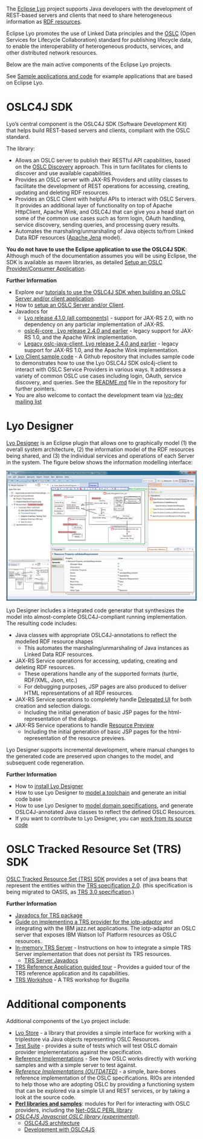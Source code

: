 The [Eclipse Lyo](http://www.eclipse.org/lyo/) project supports Java developers with the development of REST-based servers and clients that need to share heterogeneous information as [RDF resources](https://www.w3.org/TR/rdf11-primer/).

Eclipse Lyo promotes the use of Linked Data principles and the [OSLC](http://docs.oasis-open.org/oslc-core/oslc-core/v3.0/oslc-core-v3.0-part1-overview.html) (Open Services for Lifecycle Collaboration) standard for publishing lifecycle data, to enable the interoperability of heterogeneous products, services, and other distributed network resources.

Below are the main active components of the Eclipse Lyo projects. 

See [Sample applications and code](/sample-applications-and-code.html) for example applications that are based on Eclipse Lyo.  

# <a name="oslc4j-sdk"></a>OSLC4J SDK

Lyo’s central component is the OSLC4J SDK (Software Development Kit) that helps build REST-based servers and clients, compliant with the OSLC standard.

The library:

* Allows an OSLC server to publish their RESTful API capabilities, based on the [OSLC Discovery](http://docs.oasis-open.org/oslc-core/oslc-core/v3.0/oslc-core-v3.0-part2-discovery.html) approach. This in turn facilitates for clients to discover and use available capabilities.
* Provides an OSLC server with JAX-RS Providers and utility classes to facilitate the development of REST operations for accessing, creating, updating and deleting RDF resources.
* Provides an OSLC Client with helpful APIs to interact with OSLC Servers. It provides an additional layer of functionality on top of Apache HttpClient, Apache Wink, and OSLC4J that can give you a head start on some of the common use cases such as form login, OAuth handling, service discovery, sending queries, and processing query results.
* Automates the marshaling/unmarshaling of Java objects to/from Linked Data RDF resources ([Apache Jena](https://jena.apache.org/) model).

**You do not have to use the Eclipse application to use the OSLC4J SDK**: Although much of the documentation assumes you will be using Eclipse, the SDK is available as maven libraries, as detailed [Setup an OSLC Provider/Consumer Application](./setup-an-oslc-provider-consumer-application).</div>


**Further Information**

* Explore our [tutorials to use the OSLC4J SDK when building an OSLC Server and/or client application](../tutorials).
* How to [setup an OSLC Server and/or Client](./setup-an-oslc-provider-consumer-application).
* Javadocs for 
   * [Lyo release 4.1.0 (all components)](https://download.eclipse.org/lyo/docs/all/4.1.0/apidocs/) - support for JAX-RS 2.0, with no dependency on any particlar implementation of JAX-RS.
   * [oslc4j-core , Lyo release 2.4.0 and earlier](https://download.eclipse.org/lyo/docs/core/2.4.0/) - legacy support for JAX-RS 1.0, and the Apache Wink implementation.
   * [Legacy oslc-java-client, Lyo release 2.4.0 and earlier](https://download.eclipse.org/lyo/docs/oslc-java-client/latest) - legacy support for JAX-RS 1.0, and the Apache Wink implementation. 
* [Lyo Client sample code](https://github.com/OSLC/lyo-samples) - A Github repository that includes sample code to demonstrates how to use the Lyo OSLC4J SDK oslc4j-client to interact with OSLC Service Providers in various ways. It addresses a variety of common OSLC use cases including login, OAuth, service discovery, and queries. See the [README.md](https://github.com/OSLC/lyo-samples/blob/master/README.md) file in the repository for further pointers.
* You are also welcome to contact the development team via [lyo-dev mailing list](https://dev.eclipse.org/mailman/listinfo/lyo-dev)

# <a name="lyo-designer"></a>Lyo Designer

[Lyo Designer](lyo-designer) is an Eclipse plugin that allows one to graphically model (1) the overall system architecture, (2) the information model of the RDF resources being shared, and (3) the individual services and operations of each Server in the system. The figure below shows the information modelling interface:

![An example domain specification diagram](images/LyoToolchainModel-SpecificationDiagram.png)

Lyo Designer includes a integrated code generator that synthesizes the model into almost-complete OSLC4J-compliant running implementation.
The resulting code includes:

* Java classes with appropriate OSLC4J-annotations to reflect the modelled RDF resource shapes
    * This automates the marshaling/unmarshaling of Java instances as Linked Data RDF resources.
* JAX-RS Service operations for accessing, updating, creating and deleting RDF resources.
    * These operations handle any of the supported formats (turtle, RDF/XML, Json, etc.)
    * For debugging purposes, JSP pages are also produced to deliver HTML representations of all RDF resources.
* JAX-RS Service operations to completely handle [Delegated UI](http://docs.oasis-open.org/oslc-core/oslc-core/v3.0/cs01/part4-delegated-dialogs/oslc-core-v3.0-cs01-part4-delegated-dialogs.html) for both creation and selection dialogs.
    * Including the initial generation of basic JSP pages for the html-representation of the dialogs.
* JAX-RS Service operations to handle [Resource Preview](http://docs.oasis-open.org/oslc-core/oslc-core/v3.0/cs01/part3-resource-preview/oslc-core-v3.0-cs01-part3-resource-preview.html)
    * Including the initial generation of basic JSP pages for the html-representation of the resource previews.

Lyo Designer supports incremental development, where manual changes to the generated code are preserved upon changes to the model, and subsequent code regeneration.

**Further Information**

* How to [install Lyo Designer](./install-lyo-designer)
* How to use Lyo Designer to [model a toolchain](./toolchain-modelling-workshop) and generate an initial code base
* How to use Lyo Designer to [model domain specifications](./domain-specification-modelling-workshop), and generate OSLC4J-annotated Java classes to reflect the defined OSLC Resources.
* If you want to contribute to Lyo Designer, you can [work from its source code](https://github.com/eclipse/lyo.designer/wiki/Working-from-Source-Code)


# <a name="trs-sdk"></a>OSLC Tracked Resource Set (TRS) SDK

[OSLC Tracked Resource Set (TRS) SDK](https://wiki.eclipse.org/Lyo/TRSSDK) provides a set of java beans that represent the entities within the [TRS specification 2.0](https://archive.open-services.net/wiki/core/TrackedResourceSet-2.0/). (this specification is being migrated to OASIS, as [TRS 3.0 specification](https://raw.githack.com/oasis-tcs/oslc-core/master/specs/trs/tracked-resource-set.html).)

**Further Information**

* [Javadocs for TRS package](https://download.eclipse.org/lyo/docs/core/latest/index.html?org/eclipse/lyo/core/trs/package-summary.html)
* [Guide on implementing a TRS provider for the iotp-adaptor](../iotp_adaptor/trs-provider) and integrating with the IBM jazz.net applications. The iotp-adaptor an OSLC server that exposes IBM Watson IoT Platform resources as OSLC resources.
* [In-memory TRS Server](./setup-an-oslc-provider-consumer-application.html#provide-trs-support) - Instructions on how to integrate a simple TRS Server implementation that does not persist its TRS resources.
   * [TRS Server Javadocs](https://download.eclipse.org/lyo/docs/trs-server/latest/)
* [TRS Reference Application guided tour](https://wiki.eclipse.org/Lyo/TRSReferenceApplication) - Provides a guided tour of the TRS reference application and its capabilities.
* [TRS Workshop](http://wiki.eclipse.org/Lyo/TRSWorkshop) - A TRS workshop for Bugzilla

# <a name="additional-components"></a>Additional components

Additional components of the Lyo project include:

* [Lyo Store](https://github.com/eclipse/lyo-store) - a library that provides a simple interface for working with a triplestore via Java objects representing OSLC Resources.
* [Test Suite](https://wiki.eclipse.org/Lyo/LyoTestSuite) - provides a suite of tests which will test OSLC domain provider implementations against the specification.
* [Reference Implementations](https://wiki.eclipse.org/Lyo/BuildingOSLC4J) - See how OSLC works directly with working samples and with a simple server to test against.
* [_Reference Implementations (OUTDATED)_](https://github.com/eclipse/lyo.rio) - a simple, bare-bones reference implementation of the OSLC specifications. RIOs are intended to help those who are adopting OSLC by providing a functioning system that can be explored via a simple UI and REST services, or by taking a look at the source code.
* [**Perl libraries and samples**](http://wiki.eclipse.org/Lyo/LyoPerl): modules for Perl for interacting with OSLC providers, including the [Net-OSLC PERL library](http://arroway.github.com/Net-OSLC-CM/)
* [_OSLC4JS Javascript OSLC library (experimental)_](https://wiki.eclipse.org/Lyo/Oslc4Js).
    - [OSLC4JS architecture](http://oslc.github.io/developing-oslc-applications/oslc-open-source-node-projects.html)
    - [Development with OSLC4JS](https://wiki.eclipse.org/DevelopingOslc4Js)

